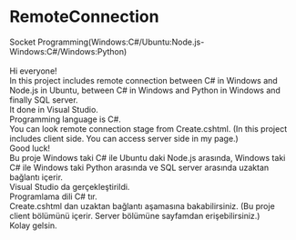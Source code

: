 # RemoteConnection
Socket Programming(Windows:C#/Ubuntu:Node.js-Windows:C#/Windows:Python)
<br>
<br>
Hi everyone! <br>
In this project includes remote connection between C# in Windows and Node.js in Ubuntu, between C# in Windows and Python in Windows and finally SQL server.<br>
It done in Visual Studio.<br>
Programming language is C#.<br>
You can look remote connection stage from Create.cshtml. (In this project includes client side. You can access server side in my page.)<br>
Good luck!<br>
Bu proje Windows taki C# ile Ubuntu daki Node.js arasında, Windows taki C# ile Windows taki Python arasında ve SQL server arasında uzaktan bağlantı içerir.<br>
Visual Studio da gerçekleştirildi.<br>
Programlama dili C# tır.<br>
Create.cshtml dan uzaktan bağlantı aşamasına bakabilirsiniz. (Bu proje client bölümünü içerir. Server bölümüne sayfamdan erişebilirsiniz.)<br>
Kolay gelsin.
